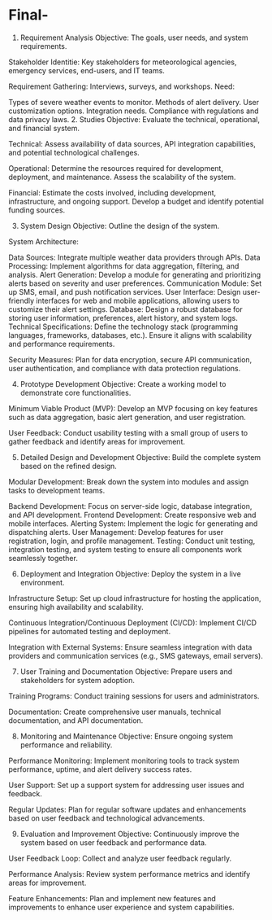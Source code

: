 # Final-
1. Requirement Analysis
Objective: The goals, user needs, and system requirements.

Stakeholder Identitie: Key stakeholders for meteorological agencies, emergency services, end-users, and IT teams.

Requirement Gathering: Interviews, surveys, and workshops. Need:

Types of severe weather events to monitor.
Methods of alert delivery.
User customization options.
Integration needs.
Compliance with regulations and data privacy laws.
2. Studies
Objective: Evaluate the technical, operational, and financial system.

Technical: Assess availability of data sources, API integration capabilities, and potential technological challenges.

Operational: Determine the resources required for development, deployment, and maintenance. Assess the scalability of the system.

Financial: Estimate the costs involved, including development, infrastructure, and ongoing support. Develop a budget and identify potential funding sources.

3. System Design
Objective: Outline the design of the system.

System Architecture:

Data Sources: Integrate multiple weather data providers through APIs.
Data Processing: Implement algorithms for data aggregation, filtering, and analysis.
Alert Generation: Develop a module for generating and prioritizing alerts based on severity and user preferences.
Communication Module: Set up SMS, email, and push notification services.
User Interface: Design user-friendly interfaces for web and mobile applications, allowing users to customize their alert settings.
Database: Design a robust database for storing user information, preferences, alert history, and system logs.
Technical Specifications: Define the technology stack (programming languages, frameworks, databases, etc.). Ensure it aligns with scalability and performance requirements.

Security Measures: Plan for data encryption, secure API communication, user authentication, and compliance with data protection regulations.

4. Prototype Development
Objective: Create a working model to demonstrate core functionalities.

Minimum Viable Product (MVP): Develop an MVP focusing on key features such as data aggregation, basic alert generation, and user registration.

User Feedback: Conduct usability testing with a small group of users to gather feedback and identify areas for improvement.

5. Detailed Design and Development
Objective: Build the complete system based on the refined design.

Modular Development: Break down the system into modules and assign tasks to development teams.

Backend Development: Focus on server-side logic, database integration, and API development.
Frontend Development: Create responsive web and mobile interfaces.
Alerting System: Implement the logic for generating and dispatching alerts.
User Management: Develop features for user registration, login, and profile management.
Testing: Conduct unit testing, integration testing, and system testing to ensure all components work seamlessly together.

6. Deployment and Integration
Objective: Deploy the system in a live environment.

Infrastructure Setup: Set up cloud infrastructure for hosting the application, ensuring high availability and scalability.

Continuous Integration/Continuous Deployment (CI/CD): Implement CI/CD pipelines for automated testing and deployment.

Integration with External Systems: Ensure seamless integration with data providers and communication services (e.g., SMS gateways, email servers).

7. User Training and Documentation
Objective: Prepare users and stakeholders for system adoption.

Training Programs: Conduct training sessions for users and administrators.

Documentation: Create comprehensive user manuals, technical documentation, and API documentation.

8. Monitoring and Maintenance
Objective: Ensure ongoing system performance and reliability.

Performance Monitoring: Implement monitoring tools to track system performance, uptime, and alert delivery success rates.

User Support: Set up a support system for addressing user issues and feedback.

Regular Updates: Plan for regular software updates and enhancements based on user feedback and technological advancements.

9. Evaluation and Improvement
Objective: Continuously improve the system based on user feedback and performance data.

User Feedback Loop: Collect and analyze user feedback regularly.

Performance Analysis: Review system performance metrics and identify areas for improvement.

Feature Enhancements: Plan and implement new features and improvements to enhance user experience and system capabilities.
